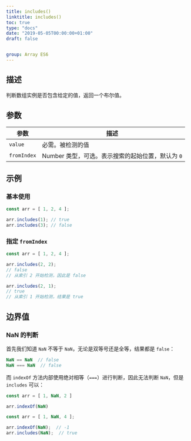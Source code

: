 ```yaml
---
title: includes()
linktitle: includes()
toc: true
type: "docs"
date: "2019-05-05T00:00:00+01:00"
draft: false


group: Array ES6
---
```


## 描述

判断数组实例是否包含给定的值，返回一个布尔值。

## 参数

参数 | 描述
--- | ---
`value` | 必需。被检测的值
`fromIndex` | Number 类型，可选。表示搜索的起始位置，默认为 `0`



## 示例

### 基本使用

```js
const arr = [ 1, 2, 4 ];

arr.includes(1); // true
arr.includes(3); // false
```

### 指定 `fromIndex`

```js
const arr = [ 1, 2, 4 ];

arr.includes(2, 2);
// false
// 从索引 2 开始检测，因此是 false

arr.includes(2, 1);
// true
// 从索引 1 开始检测，结果是 true
```

## 边界值

### NaN 的判断

首先我们知道 `NaN` 不等于 `NaN`，无论是双等号还是全等，结果都是 `false`：

```js
NaN == NaN  // false
NaN === NaN  // false
```

而 `indexOf` 方法内部使用绝对相等（`===`）进行判断，因此无法判断 `NaN`，但是 `includes` 可以：

```js
const arr = [ 1, NaN, 2 ]

arr.indexOf(NaN)
```


```js
const arr = [ 1, NaN, 4 ];

arr.indexOf(NaN);  // -1
arr.includes(NaN);  // true
```
